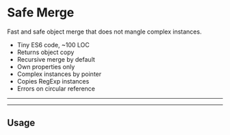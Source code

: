 # Safe Merge

<? @include {=readme} badges.md ?>

Fast and safe object merge that does not mangle complex instances.

* Tiny ES6 code, ~100 LOC
* Returns object copy
* Recursive merge by default
* Own properties only
* Complex instances by pointer
* Copies RegExp instances
* Errors on circular reference

***
<!-- @toc -->
***

<? @include {=readme} install.md ?>

## Usage

<? @source {javascript=s/(\.\.\/)+index/safe-merge/gm} usage.js ?>

<? @include {=readme} license.md links.md ?>
